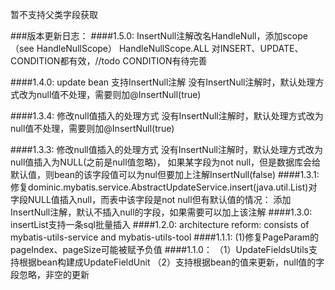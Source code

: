 

暂不支持父类字段获取



###版本更新日志：
####1.5.0: InsertNull注解改名HandleNull，添加scope（see HandleNullScope）
    HandleNullScope.ALL 对INSERT、UPDATE、CONDITION都有效，//todo CONDITION有待完善
    
####1.4.0: update bean 支持InsertNull注解
    没有InsertNull注解时，默认处理方式改为null值不处理，需要则加@InsertNull(true)

####1.3.4: 修改null值插入的处理方式
    没有InsertNull注解时，默认处理方式改为null值不处理，需要则加@InsertNull(true)

####1.3.3: 修改null值插入的处理方式
    没有InsertNull注解时，默认处理方式改为null值插入为NULL(之前是null值忽略)，
    如果某字段为not null，但是数据库会给默认值，则bean的该字段值可以为nul但要加上注解InsertNull(false)
####1.3.1:
    修复dominic.mybatis.service.AbstractUpdateService.insert(java.util.List<T>)对字段NULL值插入null，而表中该字段是not null但有默认值的情况：
        添加InsertNull注解，默认不插入null的字段，如果需要可以加上该注解
####1.3.0:
    insertList支持一条sql批量插入
####1.2.0:
    architecture reform:
        consists of mybatis-utils-service and mybatis-utils-tool
####1.1.1:
    (1)修复PageParam的pageIndex、pageSize可能被赋予负值
####1.1.0： 
    （1）UpdateFieldsUtils支持根据bean构建成UpdateFieldUnit
    （2）支持根据bean的值来更新，null值的字段忽略，非空的更新

